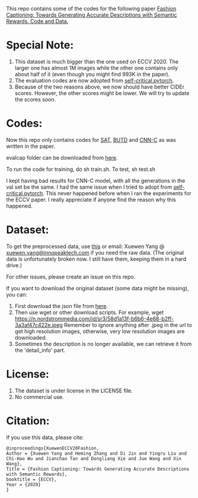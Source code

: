 This repo contains some of the codes for the following paper [Fashion Captioning: Towards Generating Accurate Descriptions with Semantic Rewards. Code and Data.](https://arxiv.org/abs/2008.02693)

# Special Note:
1. This dataset is much bigger than the one used on ECCV 2020. The larger one has almost 1M images while the other one contains only about half of it (even though you might find 993K in the paper).
2. The evaluation codes are now adopted from [self-critical.pytorch](https://github.com/ruotianluo/self-critical.pytorch).
3. Because of the two reasons above, we now should have better CIDEr scores. However, the other scores might be lower. We will try to update the scores soon.

# Codes:
Now this repo only contains codes for [SAT](https://arxiv.org/abs/1502.03044), [BUTD](https://arxiv.org/abs/1707.07998) and [CNN-C](https://arxiv.org/abs/1711.09151) as was written in the paper.

evalcap folder can be downloaded from [here](https://drive.google.com/file/d/1Y2h7Q_3l3DOR7WKXk_N5SKdAkcHUxQ6F/view?usp=sharing).

To run the code for training, do sh train.sh. To test, sh test.sh

I kept having bad results for CNN-C model, with all the generations in the val set be the same. I had the same issue when I tried to adopt from [self-critical.pytorch](https://github.com/ruotianluo/self-critical.pytorch). This never happened before when I ran the experiments for the ECCV paper. I really appreciate if anyone find the reason why this happened.
# Dataset:
To get the preprocessed data, use [this](https://drive.google.com/drive/folders/1cgdHt8AlBukmPhuSzUTPszYPXAYmg6gy?usp=sharing) or email: Xuewen Yang @ xuewen.yang@innopeaktech.com if you need the raw data.
(The original data is unfortunately broken now. I still have them, keeping them in a hard drive.)

For other issues, please create an issue on this repo.

If you want to download the original dataset (some data might be missing), you can:
1. First download the json file from [here](https://drive.google.com/file/d/1IqsiHFF3SkU6NHuaLcGByMN0-HF01dFD/view?usp=sharing).
2. Then use wget or other download scripts. For example, wget https://n.nordstrommedia.com/id/sr3/58d1a13f-b6b6-4e68-b2ff-3a3af47c422e.jpeg
Remember to ignore anything after .jpeg in the url to get high resolution images, otherwise, very low resolution images are downloaded.
3. Sometimes the description is no longer available, we can retrieve it from the 'detail_info' part.

# License:
1. The dataset is under license in the LICENSE file.
2. No commercial use.

# Citation:
If you use this data, please cite:
```
@inproceedings{XuewenECCV20Fashion,
Author = {Xuewen Yang and Heming Zhang and Di Jin and Yingru Liu and Chi-Hao Wu and Jianchao Tan and Dongliang Xie and Jue Wang and Xin Wang},
Title = {Fashion Captioning: Towards Generating Accurate Descriptions with Semantic Rewards},
booktitle = {ECCV},
Year = {2020}
}
```

